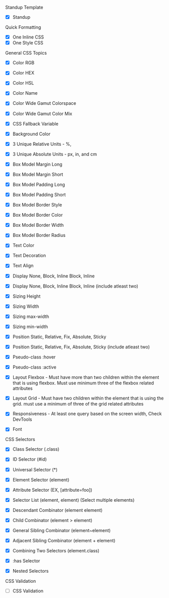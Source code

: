 Standup Template
- [X] Standup

Quick Formatting
- [X] One Inline CSS
- [X] One Style CSS 

General CSS Topics
- [X] Color RGB
- [X] Color HEX
- [X] Color HSL
- [X] Color Name
- [x] Color Wide Gamut Colorspace
- [X] Color Wide Gamut Color Mix

- [X] CSS Fallback Variable

- [X] Background Color

- [X] 3 Unique Relative Units - %,

- [X] 3 Unique Absolute Units - px, in, and cm

- [X] Box Model Margin Long
- [X] Box Model Margin Short

- [X] Box Model Padding Long
- [X] Box Model Padding Short

- [X] Box Model Border Style
- [X] Box Model Border Color
- [X] Box Model Border Width
- [X] Box Model Border Radius

- [X] Text Color
- [X] Text Decoration
- [X] Text Align

- [X] Display None, Block, Inline Block, Inline
- [X] Display None, Block, Inline Block, Inline (include atleast two)

- [X] Sizing Height
- [X] Sizing Width
- [X] Sizing max-width
- [X] Sizing min-width

- [X] Position Static, Relative, Fix, Absolute, Sticky
- [X] Position Static, Relative, Fix, Absolute, Sticky (include atleast two)

- [X] Pseudo-class :hover
- [X] Pseudo-class :active

- [X] Layout Flexbox - Must have more than two children within the element that is using flexbox. Must use minimum three of the flexbox related attributes
- [X] Layout Grid - Must have two children within the element that is using the grid. must use a minimum of three of the grid related attributes

- [X] Responsiveness - At least one query based on the screen width, Check DevTools

- [X] Font

CSS Selectors

- [X] Class Selector (.class) 

- [X] ID Selector (#id)

- [X] Universal Selector (*)

- [X] Element Selector (element)

- [X] Attribute Selector (EX, [attribute=foo])

- [X] Selector List (element, element) (Select multiple elements)

- [X] Descendant Combinator (element element)

- [X] Child Combinator (element > element)

- [X] General Sibling Combinator (element~element)

- [X] Adjacent Sibling Combinator (element + element)

- [X] Combining Two Selectors (element.class)

- [X] :has Selector

- [X] Nested Selectors

CSS Validation

- [ ] CSS Validation



